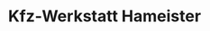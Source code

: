 ---
title: "Kfz-Werkstatt Hameister"
url: /bad-doberan/kfz-werkstatt-hameister/
shop: Autowerkstatt
---